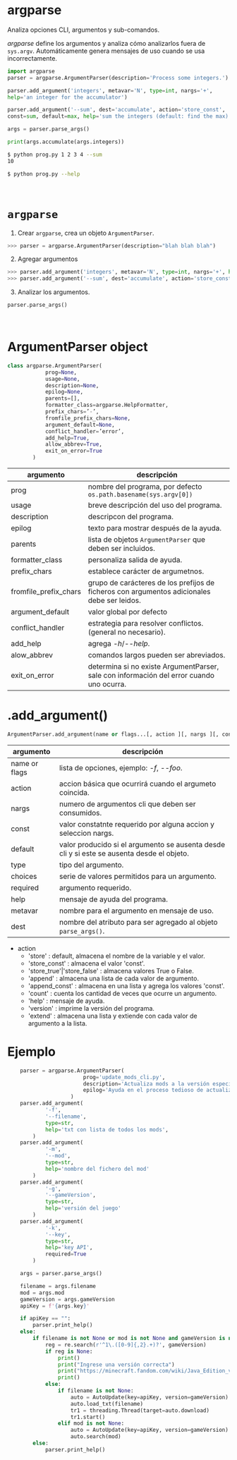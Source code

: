 # argparse

Analiza opciones CLI, argumentos y sub-comandos.

*argparse* define los argumentos y analiza cómo analizarlos fuera de `sys.argv`. Automáticamente genera mensajes de uso cuando se usa incorrectamente.

```python
import argparse
parser = argparse.ArgumentParser(description='Process some integers.')

parser.add_argument('integers', metavar='N', type=int, nargs='+',
help='an integer for the accumulator')

parser.add_argument('--sum', dest='accumulate', action='store_const',
const=sum, default=max, help='sum the integers (default: find the max)')

args = parser.parse_args()

print(args.accumulate(args.integers))
```

```bash
$ python prog.py 1 2 3 4 --sum
10

$ python prog.py --help
```

<br>


# `argparse`

1. Crear `argparse`, crea un objeto `ArgumentParser`.

```python
>>> parser = argparse.ArgumentParser(description="blah blah blah")
```

2. Agregar argumentos

```python
>>> parser.add_argument('integers', metavar='N', type=int, nargs='+', help='an integer for the accumulator')
>>> parser.add_argument('--sum', dest='accumulate', action='store_const', const=sum, default=max, help='sum the integers (default: find the max)')
```

3. Analizar los argumentos.

```python
parser.parse_args()
```

<br>


# ArgumentParser object

```python
class argparse.ArgumentParser(
            prog=None,
            usage=None,
            description=None,
            epilog=None,
            parents=[],
            formatter_class=argparse.HelpFormatter,
            prefix_chars=’-’,
            fromfile_prefix_chars=None,
            argument_default=None,
            conflict_handler=’error’,
            add_help=True,
            allow_abbrev=True,
            exit_on_error=True
        )
```

| argumento | descripción |
|-|-|
| prog | nombre del programa, por defecto `os.path.basename(sys.argv[0])` |
| usage | breve descripción del uso del programa. |
| description | descripcon del programa. |
| epilog | texto para mostrar después de la ayuda. |
| parents | lista de objetos `ArgumentParser` que deben ser incluidos. |
| formatter_class | personaliza salida de ayuda. |
| prefix_chars | establece carácter de argumetnos. |
| fromfile_prefix_chars | grupo de carácteres de los prefijos de ficheros con argumentos adicionales debe ser leidos. |
| argument_default | valor global por defecto |
| conflict_handler | estrategia para resolver conflictos. (general no necesario). |
| add_help | agrega *-h*/*--help*. |
| alow_abbrev | comandos largos pueden ser abreviados. |
| exit_on_error | determina si no existe ArgumentParser, sale con información del error cuando uno ocurra. |


# .add_argument()

```python
ArgumentParser.add_argument(name or flags...[, action ][, nargs ][, const ][, default ][, type ][, choices ][, required ][, help ][, metavar ][, dest ])
```

| argumento | descripción |
|-|-|
| name or flags | lista de opciones, ejemplo: *-f*, *--foo*. |
| action | accion básica que ocurrirá cuando el argumeto coincida. |
| nargs | numero de argumentos cli que deben ser consumidos. |
| const | valor constatnte requerido por alguna accion y seleccion nargs. |
| default | valor producido si el argumento se ausenta desde cli y si este se ausenta desde el objeto. |
| type | tipo del argumento. |
| choices | serie de valores permitidos para un argumento. |
| required | argumento requerido. |
| help | mensaje de ayuda del programa. |
| metavar | nombre para el argumento en mensaje de uso. |
| dest | nombre del atributo para ser agregado al objeto `parse_args()`. |

* action
    * 'store' : default, almacena el nombre de la variable y el valor.
    * 'store_const' : almacena el valor 'const'.
    * 'store_true'|'store_false' : almacena valores True o False.
    * 'append' : almacena una lista de cada valor de argumento.
    * 'append_const' : almacena en una lista y agrega los valores 'const'.
    * 'count' : cuenta los cantidad de veces que ocurre un argumento.
    * 'help' : mensaje de ayuda.
    * 'version' : imprime la versión del programa.
    * 'extend' : almacena una lista y extiende con cada valor de argumento a la lista.


# Ejemplo

```python
    parser = argparse.ArgumentParser(
                        prog='update_mods_cli.py',
                        description='Actualiza mods a la versión especificada.',
                        epilog='Ayuda en el proceso tedioso de actualizar varios mods.'
                    )
    parser.add_argument(
            '-f',
            '--filename',
            type=str,
            help='txt con lista de todos los mods',
        )
    parser.add_argument(
            '-m',
            '--mod',
            type=str,
            help='nombre del fichero del mod'
        )
    parser.add_argument(
            '-g',
            '--gameVersion',
            type=str,
            help='versión del juego'
        )
    parser.add_argument(
            '-k',
            '--key',
            type=str,
            help='key API',
            required=True
        )

    args = parser.parse_args()

    filename = args.filename
    mod = args.mod
    gameVersion = args.gameVersion
    apiKey = f'{args.key}'

    if apiKey == "":
        parser.print_help()
    else:
        if filename is not None or mod is not None and gameVersion is not None:
            reg = re.search(r'^1\.([0-9]{,2}.+)?', gameVersion)
            if reg is None:
                print()
                print("Ingrese una versión correcta")
                print("https://minecraft.fandom.com/wiki/Java_Edition_version_history")
                print()
            else:
                if filename is not None:
                    auto = AutoUpdate(key=apiKey, version=gameVersion)
                    auto.load_txt(filename)
                    tr1 = threading.Thread(target=auto.download)
                    tr1.start()
                elif mod is not None:
                    auto = AutoUpdate(key=apiKey, version=gameVersion)
                    auto.search(mod)
        else:
            parser.print_help()

```
